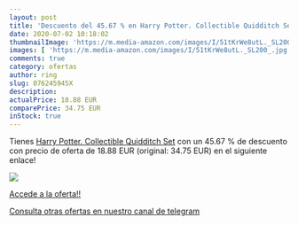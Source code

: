 ```yaml
---
layout: post
title: 'Descuento del 45.67 % en Harry Potter. Collectible Quidditch Set'
date: 2020-07-02 10:18:02
thumbnailImage: 'https://m.media-amazon.com/images/I/51tKrWe8utL._SL200_.jpg'
images: [ 'https://m.media-amazon.com/images/I/51tKrWe8utL._SL200_.jpg' ]
comments: true
category: ofertas
author: ring
slug: 076245945X
description:
actualPrice: 18.88 EUR
comparePrice: 34.75 EUR
inStock: true
---
```


Tienes [Harry Potter. Collectible Quidditch Set](https://www.amazon.com/dp/076245945X/?tag=redken08-20) con un 45.67 % de descuento con precio de oferta de 18.88 EUR (original: 34.75 EUR) en el siguiente enlace!

[![](https://m.media-amazon.com/images/I/51tKrWe8utL._SL200_.jpg)](https://www.amazon.com/dp/076245945X/?tag=redken08-20)

[Accede a la oferta!!](https://www.amazon.com/dp/076245945X/?tag=redken08-20)

[Consulta otras ofertas en nuestro canal de telegram](https://t.me/s/ofertas25)
